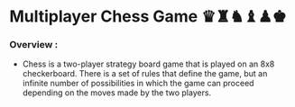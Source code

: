 # Multiplayer Chess Game ♛♜♞♝♟♚
### Overview :
- Chess is a two-player strategy board game that is played on an 8x8 checkerboard. There is a
set of rules that define the game, but an infinite number of possibilities in which the game
can proceed depending on the moves made by the two players.
